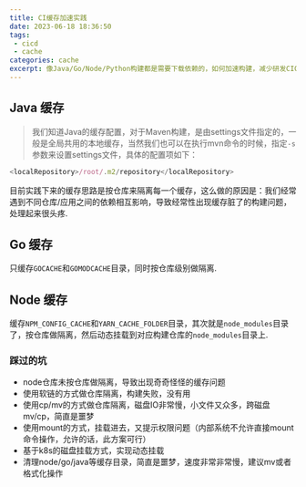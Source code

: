 ```yaml
---
title: CI缓存加速实践   
date: 2023-06-18 18:36:50   
tags:
 - cicd
 - cache
categories: cache   
excerpt: 像Java/Go/Node/Python构建都是需要下载依赖的，如何加速构建，减少研发CICD的等待时间显得尤为重要.
---
```


## Java 缓存
> 我们知道Java的缓存配置，对于Maven构建，是由settings文件指定的，一般是全局共用的本地缓存，当然我们也可以在执行mvn命令的时候，指定`-s`参数来设置settings文件，具体的配置项如下：
```javascript
<localRepository>/root/.m2/repository</localRepository>
```
目前实践下来的缓存思路是按仓库来隔离每一个缓存，这么做的原因是：我们经常遇到不同仓库/应用之间的依赖相互影响，导致经常性出现缓存脏了的构建问题，处理起来很头疼.

## Go 缓存
只缓存`GOCACHE`和`GOMODCACHE`目录，同时按仓库级别做隔离.

## Node 缓存
缓存`NPM_CONFIG_CACHE`和`YARN_CACHE_FOLDER`目录，其次就是`node_modules`目录了，按仓库做隔离，然后动态挂载到对应构建仓库的`node_modules`目录上. 

### 踩过的坑
- node仓库未按仓库做隔离，导致出现奇奇怪怪的缓存问题
- 使用软链的方式做仓库隔离，构建失败，没有用
- 使用cp/mv的方式做仓库隔离，磁盘IO非常慢，小文件又众多，跨磁盘mv/cp，简直是噩梦
- 使用mount的方式，挂载进去，又提示权限问题（内部系统不允许直接mount命令操作，允许的话，此方案可行）
- 基于k8s的磁盘挂载方式，实现动态挂载
- 清理node/go/java等缓存目录，简直是噩梦，速度非常非常慢，建议mv或者格式化操作
